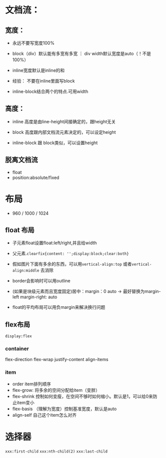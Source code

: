 # 文档流：

## 宽度：

* 永远不要写宽度100%

* block（div）默认能有多宽有多宽 ｜ div width默认宽度是auto（！不是100%）

* inline宽度默认是inline的和

* 经验： 不要在inline里面写block

* inline-block结合两个的特点.可用width


## 高度：

* inline 高度是由line-height间接确定的，跟height无关

* block 高度跟内部文档流元素决定的，可以设定height

* inline-block 跟 block类似，可以设置height


## 脱离文档流
* float
* position:absolute/fixed


# 布局
* 960 / 1000 / 1024

## float 布局
* 子元素float设置float:left/right,并且给width

* 父元素.`clearfix{content: '';display:block;clear:both}`

* 假如图片下面有多余的东西，可以用`vertical-align:top` 或者`vertical-align:middle` 去消除

* border会影响时可以用outline

* (如果是块级元素而且宽度固定)居中：margin：0 auto -> 最好替换为margin-left margin-right: auto

* float的平均布局可以用负margin来解决换行问题

## flex布局
`display:flex`

### container
flex-direction
flex-wrap
justify-content
align-items


### item
*  order item排列顺序
*  flex-grow: 将多余的空间分配给item（变胖）
*  flex-shrink 控制如何变瘦，在空间不够时如何缩小。默认是1，可以给0来防止item变小
*  flex-basis （理解为宽度）控制基准宽度，默认是auto
*  align-self 自己这个item怎么对齐


# 选择器

`xxx:first-child`
`xxx:nth-child(2)`
`xxx:last-child`
